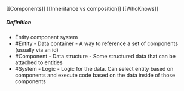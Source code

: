 [[Components]]
[[Inheritance vs composition]]
[[WhoKnows]]

##### Definition
- Entity component system
- #Entity - Data container - A way to reference a set of components (usually via an id)
- #Component - Data structure - Some structured data that can be attached to entities
- #System - Logic - Logic for the data. Can select entity based on components and execute code based on the data inside of those components